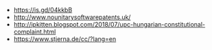 * <https://is.gd/04kkbB>  
* <http://www.nounitarysoftwarepatents.uk/>  
* <http://ipkitten.blogspot.com/2018/07/upc-hungarian-constitutional-complaint.html>  
* <https://www.stjerna.de/cc/?lang=en>  